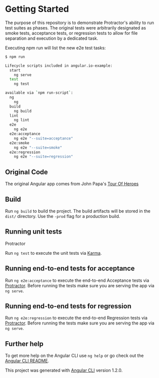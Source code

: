 # Getting Started

The purpose of this repository is to demonstrate Protractor's ability to run test suites as phases. The original tests were arbitrarily designated as smoke tests, acceptance tests, or regression tests to allow for file separation and execution by a dedicated task.

Executing npm run will list the new e2e test tasks:

```bash
$ npm run

Lifecycle scripts included in angular.io-example:
  start
    ng serve
  test
    ng test

available via `npm run-script`:
  ng
    ng
  build
    ng build
  lint
    ng lint
  e2e
    ng e2e
  e2e:acceptance
    ng e2e "--suite=acceptance"
  e2e:smoke
    ng e2e "--suite=smoke"
  e2e:regression
    ng e2e "--suite=regression"
```

## Original Code

The original Angular app comes from John Papa's [Tour Of Heroes](https://github.com/johnpapa/angular-tour-of-heroes.git)

## Build

Run `ng build` to build the project. The build artifacts will be stored in the `dist/` directory. Use the `-prod` flag for a production build.

## Running unit tests

Protractor

Run `ng test` to execute the unit tests via [Karma](https://karma-runner.github.io).

## Running end-to-end tests for acceptance

Run `ng e2e:acceptance` to execute the end-to-end Acceptance tests via [Protractor](http://www.protractortest.org/).
Before running the tests make sure you are serving the app via `ng serve`.

## Running end-to-end tests for regression

Run `ng e2e:regression` to execute the end-to-end Regression tests via [Protractor](http://www.protractortest.org/).
Before running the tests make sure you are serving the app via `ng serve`.


## Further help

To get more help on the Angular CLI use `ng help` or go check out the [Angular CLI README](https://github.com/angular/angular-cli/blob/master/README.md).

This project was generated with [Angular CLI](https://github.com/angular/angular-cli) version 1.2.0.

